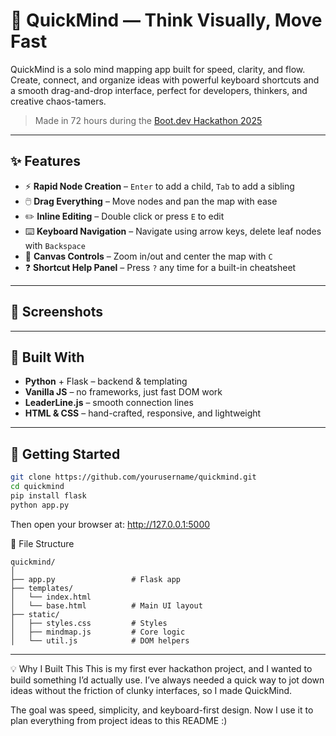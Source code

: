 # 🧠 QuickMind — Think Visually, Move Fast

QuickMind is a solo mind mapping app built for speed, clarity, and flow. Create, connect, and organize ideas with powerful keyboard shortcuts and a smooth drag-and-drop interface, perfect for developers, thinkers, and creative chaos-tamers.

> Made in 72 hours during the [Boot.dev Hackathon 2025](https://blog.boot.dev/news/hackathon-2025/) 

---

## ✨ Features

- ⚡ **Rapid Node Creation** – `Enter` to add a child, `Tab` to add a sibling
- 🖱️ **Drag Everything** – Move nodes and pan the map with ease
- ✏️ **Inline Editing** – Double click or press `E` to edit
- ⌨️ **Keyboard Navigation** – Navigate using arrow keys, delete leaf nodes with `Backspace`
- 🧭 **Canvas Controls** – Zoom in/out and center the map with `C`
- ❓ **Shortcut Help Panel** – Press `?` any time for a built-in cheatsheet

---

## 📸 Screenshots

---

## 🧪 Built With

- **Python** + Flask – backend & templating
- **Vanilla JS** – no frameworks, just fast DOM work
- **LeaderLine.js** – smooth connection lines
- **HTML & CSS** – hand-crafted, responsive, and lightweight

---

## 🚀 Getting Started

```bash
git clone https://github.com/yourusername/quickmind.git
cd quickmind
pip install flask
python app.py
```
Then open your browser at: http://127.0.0.1:5000

📁 File Structure
```
quickmind/
│
├── app.py                 # Flask app
├── templates/
│   └── index.html
│   └── base.html          # Main UI layout
├── static/
│   ├── styles.css         # Styles
│   ├── mindmap.js         # Core logic
│   └── util.js            # DOM helpers
```

---

💡 Why I Built This
This is my first ever hackathon project, and I wanted to build something I’d actually use. I’ve always needed a quick way to jot down ideas without the friction of clunky interfaces, so I made QuickMind.

The goal was speed, simplicity, and keyboard-first design. Now I use it to plan everything from project ideas to this README :)

